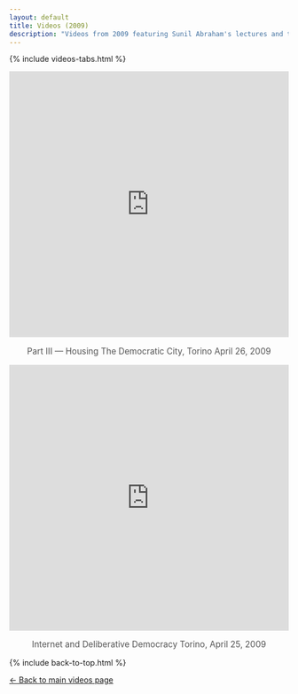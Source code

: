 ```yaml
---
layout: default
title: Videos (2009)
description: "Videos from 2009 featuring Sunil Abraham's lectures and talks."
---
```


{% include videos-tabs.html %}

<iframe width="100%" height="480"
src="https://www.youtube.com/embed/S--mHMswxRA?autoplay=0"
title="Part III — Housing The Democratic City, Torino April 26, 2009"
frameborder="0"
allow="accelerometer; clipboard-write; encrypted-media; gyroscope; picture-in-picture"
allowfullscreen></iframe>
<p style="text-align:center; font-size:0.95rem; color:#555;">Part III — Housing The Democratic City, Torino April 26, 2009</p>

<iframe width="100%" height="480"
src="https://www.youtube.com/embed/d2O4CGkIyOs?autoplay=0"
title="Internet and Deliberative Democracy Torino, April 25, 2009"
frameborder="0"
allow="accelerometer; clipboard-write; encrypted-media; gyroscope; picture-in-picture"
allowfullscreen></iframe>
<p style="text-align:center; font-size:0.95rem; color:#555;">Internet and Deliberative Democracy Torino, April 25, 2009</p>

{% include back-to-top.html %}

[← Back to main videos page](/videos)
